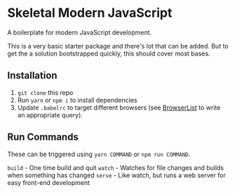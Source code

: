 # Skeletal Modern JavaScript

A boilerplate for modern JavaScript development.

This is a very basic starter package and there's lot that can be added. But to
get the a solution bootstrapped quickly, this should cover most bases.

## Installation

1. `git clone` this repo
2. Run `yarn` or `npm i` to install dependencies
3. Update `.babelrc` to target different browsers (see [BrowserList](https://github.com/ai/browserslist#queries)
   to write an appropriate query).

## Run Commands

These can be triggered using `yarn COMMAND` or `npm run COMMAND`.

`build` - One time build and quit
`watch` - Watches for file changes and builds when something has changed
`serve` - Like watch, but runs a web server for easy front-end development
